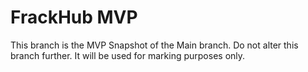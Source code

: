 # FrackHub MVP

This branch is the MVP Snapshot of the Main branch.
Do not alter this branch further. It will be used for marking purposes only.

